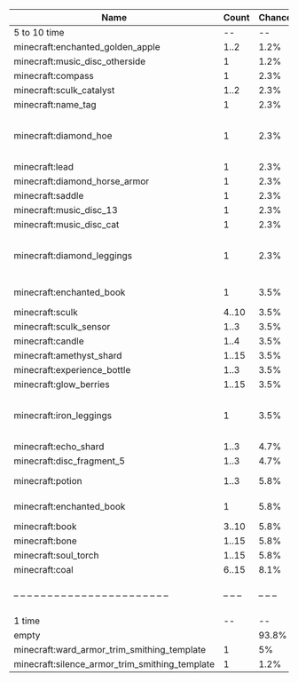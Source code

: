 | Name                                           | Count | Chance | Weight | Comment                                        |
| ---------------------------------------------- | ----- | ------ | ------ | ---------------------------------------------- |
| 5 to 10 time                                   |    -- |     -- |     -- |                                                |
| minecraft:enchanted_golden_apple               |  1..2 |   1.2% |   1/86 |                                                |
| minecraft:music_disc_otherside                 |     1 |   1.2% |   1/86 |                                                |
| minecraft:compass                              |     1 |   2.3% |   2/86 |                                                |
| minecraft:sculk_catalyst                       |  1..2 |   2.3% |   2/86 |                                                |
| minecraft:name_tag                             |     1 |   2.3% |   2/86 |                                                |
| minecraft:diamond_hoe                          |     1 |   2.3% |   2/86 | enchantments: {levels: 30..50, treasure: true} |
| minecraft:lead                                 |     1 |   2.3% |   2/86 |                                                |
| minecraft:diamond_horse_armor                  |     1 |   2.3% |   2/86 |                                                |
| minecraft:saddle                               |     1 |   2.3% |   2/86 |                                                |
| minecraft:music_disc_13                        |     1 |   2.3% |   2/86 |                                                |
| minecraft:music_disc_cat                       |     1 |   2.3% |   2/86 |                                                |
| minecraft:diamond_leggings                     |     1 |   2.3% |   2/86 | enchantments: {levels: 30..50, treasure: true} |
| minecraft:enchanted_book                       |     1 |   3.5% |   3/86 | enchantments: swift_sneak                      |
| minecraft:sculk                                | 4..10 |   3.5% |   3/86 |                                                |
| minecraft:sculk_sensor                         |  1..3 |   3.5% |   3/86 |                                                |
| minecraft:candle                               |  1..4 |   3.5% |   3/86 |                                                |
| minecraft:amethyst_shard                       | 1..15 |   3.5% |   3/86 |                                                |
| minecraft:experience_bottle                    |  1..3 |   3.5% |   3/86 |                                                |
| minecraft:glow_berries                         | 1..15 |   3.5% |   3/86 |                                                |
| minecraft:iron_leggings                        |     1 |   3.5% |   3/86 | enchantments: {levels: 20..39, treasure: true} |
| minecraft:echo_shard                           |  1..3 |   4.7% |   4/86 |                                                |
| minecraft:disc_fragment_5                      |  1..3 |   4.7% |   4/86 |                                                |
| minecraft:potion                               |  1..3 |   5.8% |   5/86 | regeneration (strong)                          |
| minecraft:enchanted_book                       |     1 |   5.8% |   5/86 | enchantments: *                                |
| minecraft:book                                 | 3..10 |   5.8% |   5/86 |                                                |
| minecraft:bone                                 | 1..15 |   5.8% |   5/86 |                                                |
| minecraft:soul_torch                           | 1..15 |   5.8% |   5/86 |                                                |
| minecraft:coal                                 | 6..15 |   8.1% |   7/86 |                                                |
| – – – – – – – – – – – – – – – – – – – – – – –  | – – – | – – –  | – – –  | – – – – – – – – – – – – – – – – – – – – – – –  |
| 1 time                                         |    -- |     -- |     -- |                                                |
| empty                                          |       |  93.8% |  75/80 |                                                |
| minecraft:ward_armor_trim_smithing_template    |     1 |     5% |   4/80 |                                                |
| minecraft:silence_armor_trim_smithing_template |     1 |   1.2% |   1/80 |                                                |